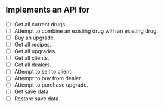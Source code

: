 
## Implements an API for
- [ ] Get all current drugs.  
- [ ] Attempt to combine an existing drug with an existing drug.
- [ ] Buy an upgrade.
- [ ] Get all recipes.
- [ ] Get all upgrades.
- [ ] Get all clients.
- [ ] Get all dealers.
- [ ] Attempt to sell to client.
- [ ] Attempt to buy from dealer.
- [ ] Attempt to purchase upgrade.
- [ ] Get save data.
- [ ] Restore save data.
